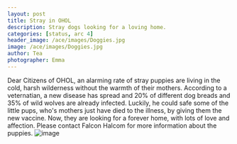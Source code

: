 ```yaml
---
layout: post
title: Stray in OHOL
description: Stray dogs looking for a loving home.
categories: [status, arc 4]
header_image: /ace/images/Doggies.jpg
image: /ace/images/Doggies.jpg
author: Tea
photographer: Emma
---
```


Dear Citizens of OHOL, an alarming rate of stray puppies are living in the cold, harsh wilderness without the warmth of their mothers. According to a veternatian, a new disease has spread and 20% of different dog breads and 35% of wild wolves are already infected. Luckily, he could safe some of the little pups, who's mothers just have died to the illness, by giving them the new vaccine. Now, they are looking for a forever home, with lots of love and affection. Please contact Falcon Halcom for more information about the puppies. 
![image](/ace/images/Doggies.jpg)